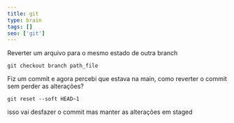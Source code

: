 ```yaml
---
title: git
type: brain
tags: []
seo: ['git']
---
```


Reverter um arquivo para o mesmo estado de outra branch
```
git checkout branch path_file
```

Fiz um commit e agora percebi que estava na main, como reverter o commit sem perder as alterações?
```shell
git reset --soft HEAD~1
```
isso vai desfazer o commit mas manter as alterações em staged
